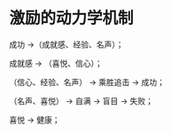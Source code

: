 # 激励的动力学机制

成功  ->（成就感、经验、名声）；

成就感 -> （喜悦、信心）；

（信心、经验、名声） -> 乘胜追击 -> 成功；

（名声、喜悦） -> 自满 -> 盲目 -> 失败；

喜悦 -> 健康；